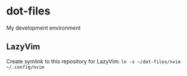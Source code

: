 # dot-files

My development environment

## LazyVim

Create symlink to this repository for LazyVim:
`ln -s ~/dot-files/nvim ~/.config/nvim`
